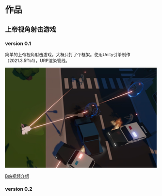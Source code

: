 # 作品

## 上帝视角射击游戏

### version 0.1
简单的上帝视角射击游戏，大概只打了个框架。使用Unity引擎制作（2021.3.5f1c1），URP渲染管线。

<img  width="500" src="../img/p1.png" />

[B站视频介绍](https://www.bilibili.com/video/BV1Uh4y1N7sK/)

### version 0.2